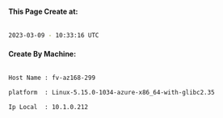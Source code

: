
   
#### This Page Create at:

```bash

2023-03-09 - 10:33:16 UTC

```

#### Create By Machine:

```bash

Host Name : fv-az168-299

platform  : Linux-5.15.0-1034-azure-x86_64-with-glibc2.35

Ip Local  : 10.1.0.212

```

